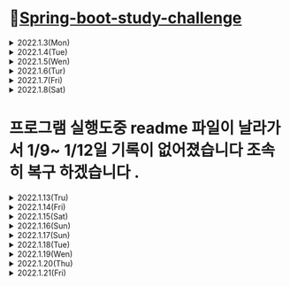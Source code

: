 # 📌[Spring-boot-study-challenge](https://softsquared.notion.site/Spring-Boot-2c133315be4e4e78a5bdf8514cb28bcd)

<details>

<summary> 2022.1.3(Mon)</summary>
<div markdown="1">

## 📝JAVA의 언어적 특성을 찾아보고 정리하기


### 1. 메모리 관리 용이
- 기존의 C언어 같이 point 변수를 통해 메모리를 관리안해도 자동으로 메모리 관리가 가능하다.
### 2. 객체 지향 언어
- 객체를 만들기 위해 클래스를 작성해야하고, 객체와 객체를 연결해 목적에 맞는 프로그램을 만들어야한다.
### 3. 이식성이 높다.
- JAVA로 개발된 프로그램은 JRE이 설치되어있는 모든 OS에서 실행이 가능하다.
### 4. 멀티스레드 지원
- 자바 자체가 Thread 생성 및 제어와 관련된 라이브러리 api 제공하기 때문에 보다 Multi Thread 구현이 가능하다.
### 5. 동적로딩 지원
- 프로그램 실행시 모든 객체 생성하지 않고, 객체가 필요한 시점에 동적로딩해서 객체 생성한다.
유지보수 할 시 해당 클래스만 수정하면 되므로 유지보수에 용이하다.

</div>
</details>

 
<details>
<summary> 2022.1.4(Tue)</summary>
<div markdown="1">

## 📝변수/ 상수/ 자료형/ 특수문자 + 백준문제 풀이
 
### 1. 변수
 - 데이터를 저장하는 공간을 변수라 한다. 
 - 변수명은 숫자로 시작할 수 없다. 
 - _와 $ 문자 이외의 특수 문자 사용할 수 없다. 
 - JAVA 키워드는 변수명으로 사용할 수 없다.
### 2. 상수
 - 변하지 않거나 일정한 값을 가진 수와 양을 의마한다. 주로 Final 키워드를 사용하여 선언한다. 
 Ex) final double PI = 3.141592; // final로 double 데이터 타입 변수명 PI 를 3.141592로 상수선언을 하였다.
### 3. 자료형 
 - 프로그래밍을 할 때 쓰이는 숫자, 문자열 등의 자료 형태로 사용하는 것들을 의미한다. 
 - 논리타입 : boolean (1바이트, True or False)
 - 문자타입 : char (2바이트)
 - 정수타입 : byte (1바이트), short (2바이트), int (4바이트), long(8바이트)
 - 실수타입 : float(4바이트), double(8바이트)
### 4. 특수문자
- 자바에서 출력문에서 특수문자가 나오는경우, 그 다음 문자를 인식해 상황에 맞게 처리하는 Escape Sequence를 통해 처리한다.    
 
| 입력 | 출력 |    
| :---: | :----: |    
| \ | 에러 |    
| \\ | \ |
| \' | ' |
| \" | " |
| ( | ( |
| \( | Error |
| / | / |
| \/ | Error |
| \n | 줄 바꿈 |
| \r | 줄 맨 처음으로 |
| \t | tab |
| \b | 백스페이스 |
| \0 | 빈 칸 |
### 5. 백준문제 풀이 
 - 백준 단계1 입출력과 사칙연산 11문제 풀이 완료    
 
 ![백준_기본](https://user-images.githubusercontent.com/42793489/148000764-9ba92dcf-48f3-4a84-abe1-2bd36a94d261.PNG)

</div>
</details>

<details>
<summary> 2022.1.5(Wen)</summary>
<div markdown="1">    

 
## 📝연산자/조건문/반복문1 + 백준문제 풀이    
 ### 1. 연산자
 - 연산식은 연산자를 통해 하나의 값을 산출한다.
 - 피 연산자의 수의 따라 단항 연산자, 이항연산자, 삼항 연산자로 구분되어진다.
 - 연산자 종류
 
 | 연산자 종류 | 연산자 | 피연산자수 | 설명 |   
 | :---: | :----: | :----: | :----: |  
 | 산술연산 | +,-,*,/,% | 이항 | 사칙연산 및 계산 |
 | 부호 | +,- | 단항 | 정수, 실수 타입에 부호 |
 | 문자열 | + | 이항 | 문자형 변수 2개를 연결시킴 |
 | 대입 연산 | =,+= ,-=, *=, <<= ...etc | 이항 | 우변의 값을 좌변 변수에 대입 |
 | 증감 연산 | ++, -- | 단항 | 1만큼 증가/ 감소 |
 | 비교 연산 | ==, !=, <, >, <= ..etc | 이항 | 좌 우변 값 비교 |
 | 논리 연산 | !, &, ||, &&| 이항,단항 | 논리적 NOT, AND, OR 연산 |
 | 조건 연산 | (조건식)? A : B | 삼항 | 조건식에 따라 참일경우 A, 거짓이면 B |
 | 비트 | ~,&,^ | 단항, 이항 | 비트식 NOT, AND, OR 연산 |
 | 비트 쉬프트 | >>,<<,>>> | 이항 | 비트를 좌 or 우측으로 이동 |
 
 - 연산 우선순위  
 1. 단항 - 이항 - 삼항 순으로 우선운위 갖는다.
 2. 산술 - 비교, 논리 - 대입 연산자 순으로 우선순위 갖는다.
 ### 2. 조건문
 - 프로그래밍할 때 일어 날 수 있는 상황조건을 판단해서 그 상황에 맞게 처리하는것이 조건문이다. 
 
 ##### <h4> 2-1 if문
 - if(조건문)에 사용한 조건문으로 참과 거짓을 판단한다.
 - else if 를 사용하여 다중조건 판단을 가능하게 한다. 
 - if 와 else if 조건을 충족 못하는 조건들은 else 문장으로 수행된다.
 
 
 ##### <h4> 2-2 switch/case문
 - 입력변수의 값과 일치하는 case 입력값에 따라 해당 case 문에 속한 문장이 실행된다. case 문장안에 break 문장을 통해 case 문장 실행 뒤 switch 문을 빠져 나간다.
 - 입력값이 정형화 되어있는 경우에는 switch/case 문장을 사용하는것이 편리하다. 
 
 ### 3. 백준문제 풀이
 - if 문 백준 5문제
 
 ![백준_if문](https://user-images.githubusercontent.com/42793489/148174171-5dd8016e-bf28-4cda-a71d-c2da6c8118f7.PNG)

 
 - while 문 백준 3문제
 
 ![백준_while문](https://user-images.githubusercontent.com/42793489/148174178-8cbb3950-6702-42c3-bbcb-43e578a23643.PNG)

</div>
</details>
 
 
<details>
<summary> 2022.1.6(Tur)</summary>
<div markdown="1">  
 
 ## 📝연산자/조건문/반복문2 + 백준문제 풀이 
 ### 1. 반복문
 ##### <h4> 1-1 while 문
 - 조건이 참인 동안 while문 아래의 문장을 반복하여 수행한다. 
 - while문 강제로 멈춰야 하는경우 break 호출하여 while 문 빠져 나가게 한다.
 - while 문 조건문으로 돌아가기 위해 continue 를 호출하여 다시 while문으로 돌아간다.
 
 ##### <h4> 1-2 for 문
 - 세미콜론(;)으로 구분을 한다. 
 - while문과 동일하게 continue를 사용해서 for 문 처음으로 돌아가서 사용이 가능하다. 
 
  ### 2. 백준 for문 문제풀이
 
 ![백준_for문](https://user-images.githubusercontent.com/42793489/148317500-8c39860d-2a55-4042-85b5-ea51ab1856c5.PNG)

 </div>
</details>
 
<details>
<summary> 2022.1.7(Fri)</summary>
<div markdown="1">  
 
 ## 📝객체지향 프로그래밍, 클래스와 인스턴스 개념 알아보고 실습하기
 ### 1. 객체지향 프로그래밍 
 - C언어처럼 실행하고자 하는 절차를 정하고, 절차대로 프로그래밍 하는 방법을 절차지향 프로그래밍이라고 한다. 그러나. 현실에서는 단순히 일련의 행위가 아니라 각 물체 간의 관계, 상호작용 등 훨씬 복잡하게 구성되어 있다.
 - 객체 지향 프로그래밍은 절차 지향 프로그래밍의 이러한 단점을 극복하고 물체를 객체로 표현하고, 관계, 상호 작용을 프로그램으로 나타낸다.
 - 자판기를 객체 지향 프로그램으로 구현하면, 관련 물체들을 객체로 추출하고, 이들의 상호작용에 필요한 함수(메소드)와 변수(필드)를 설계를 및 구현한다.
 
 ### 2. 클래스와 인스턴스
 - 클래스는 객체를 만들어 내기 위한 설계 혹은 틀이다.
 - 클래스에 선언된 모양 그대로 생성된 실체가 객체이다. 이러한 연유로 객체를 클래스의 인스턴스라고도 부른다.
 - 하나의 클래스에 여러개의 객체들이 생성될수 있다. 각 객체들은 동일한 속성을 가지고 있지만, 자신만의 고유한 값을 가짐으로 구분된다. 
 
 ### 3. 실습
 
 <details>

<summary> 백준문제 1712번 손익분기점 계산 문제 class 를 이용해서 풀이</summary>
<div markdown="2">
 
 - 소스코드
 
 ![백준_손익분기점_클래스사용_code](https://user-images.githubusercontent.com/42793489/148509965-4e62239e-30f5-4e68-a779-d803c1ef13a8.PNG)

 - 문제풀이 결과 
 
 ![백준_손익분기점_클래스사용](https://user-images.githubusercontent.com/42793489/148510001-6c265268-b73e-44ee-b1d1-a96346804a60.PNG)
 </div>
</details>
 
 <details>

<summary> 백준문제 2292번 벌집 문제 class 를 이용해서 풀이</summary>
<div markdown="2">
 
 - 소스코드
 
![백준_벌집_code](https://user-images.githubusercontent.com/42793489/148516881-8c9ee82a-d531-47c7-8a88-56766f85672b.PNG)


 - 문제풀이 결과 
 
 ![백준_벌집](https://user-images.githubusercontent.com/42793489/148516904-5ace6ae7-b6e2-4b3c-b5f2-a2c7682bc602.PNG)


 </div>
</details>

 </div>
</details>
 
 
  
<details>

<summary> 2022.1.8(Sat) </summary>
<div markdown="1">
 
 ## 📝 상속 / 캡슐화 / 다형성
 
 ### 1. 상속
 - 자식 클래스가 부모 클래스의 기능을 그대로 물려 받을 수 있는 것이 상속이다.
 - 부모 클래스의 private 접근 제한을 갖는 필드 및 메소드는 자식이 물려받을수 없다.
 - 상속 받고자 하는 자식 클래스 옆에 extends 키워드를 붙이고, 상속할 부모 클래스를 작성한다.
 ``` JAVA
 public class parent {};
 public class Child extends parent {}:
 ```
 
 - 상속할 부모는 오직 1명 뿐이다. 다음은 동작하지 않는 코드이다.
 ``` JAVA
 public class parent {};
 public class parent2 {};
 public class Child extends parent, parent2 {}:
 ```
 
 ### 2. 캡슐화
 - 변수와 함수를 하나의 클래스로 묶고 외부에서 쉽게 접근하지 못하도록 하는것 은닉화가 핵심이다. 
 - 외부에서 객체 접근하는데 있어서 정보를 숨기고 객체의 연산을 통해서만 접근가능하게 하는것이다. 
 - 외부에서 특정 객체의 데이터 및 함수를 직접 접근을 막음으로써 변경을 못하게 하고 시스템 확장시 오류를 최소화 할 수 있다는 점에서 은닉화는 장점이 된다. 
 - 캡슐화를 위한 접근 제어자
  ``` JAVA
 public class parent1 {
     private int val1; // 동일한 클래스안에서만 접근이 가능하고, 외부에서는 접근이 불가능하다.
 }; // 다른패키지에서 인스턴스(객체) 생성가능하다.
 private class parent2 {}; //동일한 클래스안에서만 접근이 가능하고,  상속은 안된다.
 protected class parent3 {}; //동일한 패키지 안에서 사용가능하고, 다른 외부 패키지라도 상속받은 클래스에는 접근 가능 
 ```
 ### 3. 다형성 
 - 하나의 객체가 여러 타입을 가질수있는 특징을 다형성이라고한다.
 - JAVA 에서 다형성은 부모 클래스 타입의 참조 변수로 자식 클래스 타입의 인스턴스를 참조할 수 있도록 구현되고 있다.
 - JAVA 에서 부모클래스는 다중상속을 지원하지 않지만, 인터페이스는 더 추상적이기때문에 여러 인터페이스를 상속받는 다중 상속을 지원한다.
 ``` JAVA
 public class child {};
 public class parent {};
 public class child extends parent implements parents1, parents2 {}: // child 객체는 parents 클래스의 객체이면서, parents1, parents2 인터페이스의 객체이기도 하다. 
 ```
 </div>
</details>

<h1> 프로그램 실행도중 readme 파일이 날라가서 1/9~ 1/12일 기록이 없어졌습니다 조속히 복구 하겠습니다 .</h1>
 
<details>

<summary> 2022.1.13(Tru) </summary>
<div markdown="1">

## 📝자바 프로그래밍 실습

### 1. 프로그램 소개

- 프로그래머스 문제 [멀쩡한 삼각형](https://programmers.co.kr/learn/courses/30/lessons/62048?language=java) 풀이

- [소스코드](https://github.com/hyujikoh/spring-boot-study/blob/main/spring-boot/src/spring_boot.java)

- 결과 </br>
 ![image](https://user-images.githubusercontent.com/42793489/149349512-1ac7adae-95bc-4fde-a83a-4bebc23f27fd.png)

- 아쉬운점 </br>
해당 문제를 gui로 구현을 하면 좀더 한눈에 알아보기 쉬운 프로그램라는걸 알게되었지만 구현하지 못한것이 아쉬움이 남았습니다.</br>

 
 </div>
</details>

 
<details>

<summary> 2022.1.14(Fri) </summary>
<div markdown="1">

## 📝 스프링부트 개념 찾아보고 정리하기


### 스프링
- 개념    
 자바를 기반으로 한 웹 어플리케이션 프레임워크 

- 특징
  - 내장된 서버(ex. tomcat, apache 등...) 제공해서 독집 실행이 가능한 어플 개발을 지원한다.      
  - 다양한 starter  제공하어 빌드 도구 구성에 대해서 간소화 가능
  - actuator  어플에 대한 모니터링과 관리를 보다 쉽게 할 수 있다. 
 - 스프링 부트 적용 유무에 대해 차이    
   - 없는 경우 스프링 web , mvc, json같이 라이브러리 의존성 들을 추가해야한다. 또, 의존성 관리 , 서버 설정 개발 후 빌드, 배포 할 때 여러가지 설정들을 직접 다 진행하는것이 단점    
   - 있는 경우 일반 자바 어플리케이션 형태로 빌드 배포가 가능한 형태로 스프링 부트 프로젝트를 만들수있다. 또, 개발할때 사용되는 서버가 기본적으로 내장 되어있고,    
 따라서 별도의 톰캣 설정을 web.xml이나 서버 설정에서 하지 않는다.
 스프링 부트는 starter 를 제공하기 때문에 웹어플에 필요한 기본 라이브러리를 포함하기 때문에 의존성과 같은 별도의 설정을 할 필요가 없다
 
 - 기능 : starter , auto configuration, actuator
   - starter : 스프링에서 사용되는 라이브러리들의 의존 관계를 보다 간편하게 설정 할 수 있다.
   - auto configuration : 어플리케이션 기능에 대한 자동 설정을 제공함
   - actuator : 스프링 어플리케이션을 모니터링를 하기 위한 상태 제공
 
</div>
</details>

 
 
<details>
<summary> 2022.1.15(Sat) </summary>
<div markdown="1">
 
### IntelliJ 설치 및 실행

- 설치 및 결과

![image](https://user-images.githubusercontent.com/42793489/149618042-1b2cc886-00b6-4bd6-a9ad-0bd46734ed2b.png)

</div>
</details>
 
 
<details>
<summary> 2022.1.16(Sun) </summary>
<div markdown="1">

## 📝스프링부트 프로젝트 구조 살펴보기 / 의존성 / 내장 웹서버 / JAR / Application.properties 1 

### 1. 📌Today's study    
 
1-1. pom.xml 작성

 ```XML
 <?xml version="1.0" encoding="UTF-8"?>
<project xmlns="http://maven.apache.org/POM/4.0.0"
         xmlns:xsi="http://www.w3.org/2001/XMLSchema-instance"
         xsi:schemaLocation="http://maven.apache.org/POM/4.0.0 http://maven.apache.org/xsd/maven-4.0.0.xsd">
    <modelVersion>4.0.0</modelVersion>
    <parent>
        <groupId>org.springframework.boot</groupId>
        <artifactId>spring-boot-starter-parent</artifactId>
        <version>2.6.2</version>
        <relativePath/> <!-- lookup parent from repository -->
    </parent>
    <groupId>org.example</groupId>
    <artifactId>hello-boot</artifactId>
    <version>1.0-SNAPSHOT</version>

    <dependencies>
        <dependency>
            <groupId>org.springframework.boot</groupId>
            <artifactId>spring-boot-starter-web</artifactId>
        </dependency>

        <dependency>
            <groupId>org.springframework.boot</groupId>
            <artifactId>spring-boot-starter-test</artifactId>
            <scope>test</scope>
        </dependency>
    </dependencies>

    <build>
        <plugins>
            <plugin>
                <groupId>org.springframework.boot</groupId>
                <artifactId>spring-boot-maven-plugin</artifactId>
            </plugin>
        </plugins>
    </build>

    <properties>
        <maven.compiler.source>8</maven.compiler.source>
        <maven.compiler.target>8</maven.compiler.target>
    </properties>

</project>
 ```
 
1-2. Structure
 - JAVA 폴더에 io.namusori.hello package 생성후, application 클래스 생성
 
```
 hello-boot
 > src
   > main
     > java
       > io.namosori.hello
          | application.java // 서버 run, 스프링부트의 
          > controller
             | Hellocontroller.java // localhost 서버 연결시 상호작용
 ```
 
 1-3. application.java
 
 ```JAVA
 package io.namosori.hello;

import org.springframework.boot.SpringApplication;
import org.springframework.boot.autoconfigure.SpringBootApplication;

@SpringBootApplication
public class application {
    public static void main(String[] args) {
        SpringApplication.run(application.class, args);
    }
}
 ```
 
 
 1-4. Hellocontroller.java
 
 ```JAVA
 package io.namosori.hello.controller;

import org.springframework.web.bind.annotation.GetMapping;
import org.springframework.web.bind.annotation.RestController;

@RestController
public class Hellocontroller {

    @GetMapping("/spring")
    public String hello(){
        return "2022-01-16-오현직 테스트 완료";
    }
}

```

1-5 실행결과
 
![image](https://user-images.githubusercontent.com/42793489/149650412-89c21a1e-66f0-4ed2-bb28-b87df2e4f291.png)

### 2. 공부한 내용
 #### Annotation
 스프링 부트는 어노테이션을 다양하게 아는 것이 중요하다. SpringBoot의 시작점을 알리는 @SpringBootApplication 어노테이션 뿐만 아니라, 스프링 부트 어노테이션 등의 키워드로 구글링 해서 스프링부트에서 자주 사용되는 다양한 어노테이션을 이해하고 외워두자. 
 
 #### 상속    
 
 pom.xml 파일 안에 artifactId = spring-boot-starter-parent 를 상속 받으므로서  캐릭터 인코딩에 대한 utf-8 에 대한 버전 그리고 자바에 대한 버전과 관련된 properies 설정을 하지 않아도 되고, 
 상속 받은 spring-boot-starter-parent의 부모 spring-boot-dependencies 안에 관련 버전 설정 내용 이 들어가 있기 때문에 따로 설정을 안해도 된디. 
</div>
</details>
 
<details>
<summary> 2022.1.17(Sun) </summary>
<div markdown="1">
 
## 📝 스프링부트 프로젝트 구조 살펴보기 / 의존성 / 내장 웹서버 / JAR / Application.properties 1 

### 1. Today's Study

 - <h3> Spring Boot 설정</h3> 
 
   - Spring boot 사용하지 않는다면, 기본적으로 웹서버(Tomcat, jetty등), Servlet 설정, web.xml, bean 설정 등 전반적인 configuration을 해야하지만, Spring Boot 에서 기본적인 설정이 되어있기 때문에 따로 설정할 필요가 없다.    
 
   - 설정 구성 할 경우   
 
   1. XML 파일을 통한 설정
   2. Class 기반으로 하여 Annotation을 준다. @configuration Annotation을 주고 특정 bean 등록하면 해당 bean 은 설정을 위해 사용되는 클래스다. 그래서 해당 클래스를 등록하고 @configuration 에 정의 되는 그 기능들을 통해 움직이는 필요한 기본 설정을 지원한다.    
 
 - <h3> Annotation </h3>    
 
   1. 전날 공부한 application.java 파일안에 추가한 @SpringBootApplication 문장은 3가지 Annotation을 포함한다.
   2. @SpringBootConfiguration : @configuration이라고 이해해야한다. 
   3. @ComponentScan : 특정 패키지 부터 Annotation이 붙은 클래스들을 (ex. @service 등등) 찾아서 bean 을 등록하는것 즉, Spring bean 객체들을 찾기 위해서 사용하는 Annotation이다. 만약 내가 임의로 생성한 bean 객체라면, 예를들어 어제 공부위해 추가한 Hellocontroller 클래스 파일에서 @RestController라는 Annotation을 갖고 있고, @RestController라는 Annotation은 controller라는 bean 등록 controller 클래스에 bean이 등록되는 Annotation이다 . 
   4. @EnableAutoConfiguration : 자동설정 진행 Annotation, 먼저 componentScan 우리가 등록하고자 하는 bean 들이 쭉 등록이 될거다. 그리고 이후 @EnableAutoConfiguration 이 기능을 통해서 한번더 컴포넌트들을 스캔하면서 bean 등록이 되게 되는데 , 그때 등록된 빈 들은 설정을 위해 사용되는 다양한 빈들이 등록이 된다. 

 - <h3> 내장 웹서버 </h3>
 
   - spring-boot-starter-web 에 기본 내장웹서버가 설정되어있고, 해당 파일을 통해 내장 웹서버를 따로 구축 안해도 되고, 간단하게 다른 웹서버로 변경이 가능하다. 
 
 - <h3> JAR 파일 </h3>
  
   - 여러개의 JAVA Class 파일과, 관련 리소스 및 메타데이터를 하나의 파일로 모아소 플랫폼에 SW배포와 Libary를 배포하기 위한 파일 포맷
</div>
</details>



<details>
<summary> 2022.1.18(Tue) </summary>
<div markdown="1">

## 📝 데이터베이스 개념, Mysql 설치 

### 1. 데이터베이스 개념
 
 
 
 - 넓은 의미에서, 일상생활 속에서 나오는 다양한 정보들이 사회와 밀접한 관계를 맺고 있고, 이러한 일상적인 정보들을 모아 놓은것 자체를 의미한다. 일반적으로 데이터베이스 정의는 기업, 조직, 또는 개인이 필요에 의해 데이터를 일정한 형태로 저장해 놓은 것을 의미한다.
 - 이후 관리 대상이 되는 데이터 양이 많아지고 여러 사람이 동시 여러 용도로 사용하게 되면서 단순히 개인이 관리하는 SW 만으로 한계에 부딪힌다. 이로인해 많은 사용자들이 보다 데이터관리, 데이터 손실 방지, 같은 기본적인 요구사항 만족시키는 DBMS가 나오게 된다.

### 2. 관계형 데이터베이스
 
 - 기능
   - 이상(ANOMALY) 현상, 중복 방지
   - 동시성관리, 병행제어 
   - 메타 데이터 총괄관리할 수 있기 때문에, 데이터의 성격, 속성 또는 표현 방법 등을 체계화를 통한 데이터 표준화 제공
   - 인가된 인증된 사용자만이 참조할 수 있도록 보안기능 제공
   - 조건에 위배되는 데이터 입력, 중요데이터 삭제 방지하여 데이터 무결성(Integrity) 보장
 
 - SQL : 관계형 데이터베이스에서, 데이터 정의 , 데이터 조작, 데이터 제어를 하기 위해 사용되는 언어.
 
### 3. MYSQL 설치 및 실행 결과
 
 - 화면 캡처
![image](https://user-images.githubusercontent.com/42793489/149841846-071eccf6-dabc-4091-a11c-176b335e03c3.png) 

</div>
</details>

 
 
<details>
<summary> 2022.1.19(Wen) </summary>
<div markdown="1">
 

## 📝 Mysql 구조 및 서버 접속하기

### 1. 데이터베이스 구조
 
 - TABLE : 관계형 데이터베이스의 기본 단위, 어느 특정한 주제와 목적으로 만들어지는 일종의 집합
 - SCHEMA : 각각의 테이블을 연관유무에 따라 그룹핑 하고, 아닌 경우 테이블을 분리하여 표현하는 구조
  - 내부 SCHEMA : 데이터베이스가 물리적으로 저장된 형식. 물리적 장치에서 데이터가 실제적으로 저장되는 방법을 표현하는 스키마
  - 개념 SCHEMA : 모든 사용자 관점 통합한 전체 DB 기술한 것 , DB 에 저장되는 데이터와 사용자들간의 관계를 표현 하는 스키마
  - 외부 SCHEMA : 데이터베이스의 개개 사용자나 응용프로그래머가 접근하는 DB 정의하는 스키마
 - DB : 여러 스키마를 그룹화 한 것이 DB

 ### 2. Mysql 서버 접속하기
 
 - bitnami WAMP 설치후 Mysql 동작 하는지 확인
 ![image](https://user-images.githubusercontent.com/42793489/150064279-8347f2ca-13a0-4290-93a5-f21e5ed8a145.png)
 
 - bitnami 가 설치된 경로중 C:\Bitnami\wampstack-8.0.1-0\mysql\bin 폴더안에 mysql 파일 cmd 에서 실행(계정은 root)하여 mysql 서버 접속
![image](https://user-images.githubusercontent.com/42793489/150049511-db0e777d-3c01-4b14-b7aa-c0a2be0372ae.png)
 

 
</div>
</details>
 
 
<details>
<summary> 2022.1.20(Thu) </summary>
<div markdown="1">

## 📝 SQL, 테이블 개념 알아보기
 
### 1. SQL 

- 개념 : 관계형 DB 에서 데이터 정의, 데이터 정의, 데이터 제어 위해 사용되는 언어이다.

- SQL 문장들의 종류

| 명령어 종류 | 명령어 | 설명 |
| :---: | :----: | :---- |
| 데이터 조작어(DML) | SELECT</br>INSERT</br>UPDATE</br>DELETE | 데이터 조회 검색 위한 SELECT와 데이터를 새로운 행에 집어넣는 INSERT, 데이터 삭제와 수정하는 UPDATE 와 DELETE 같이 데이터 조회와 변형을 가하는 명형어를 DML이라 말한다  |
| 데이터 정의어(DDL) | CREATE</br>ALTER</br>DROP</br>RENAME| 테이블과 같은 데이터 구저 정의하는데 사용되는 명령어. 구조를 생성하거나 변경, 삭제, 이름 바꾸는 데이터 구조와 관련된 명령어들을 DDL |
| 데이터 제어어(DCL) | GRANT</br>REVOKE | 데이터베이스에 접근하고 객체 ㅏ용하도록 권한을 주고 회수하는 명령어를 DCL |
| 트랜잭션 제어어(TCL) | COMMIT</br>ROLLBACK | 논리적인 작업의 단위를 묶어서 DML에 의해 조작된 결과를 작업단위(트랜잭션) 별로 제어하는 명령어를 TCL |
 
### 2. TABLE

- 개념 : 데이터를 저장하는 객체로서 관계형 데이터베이스의 기본 단위이다.

| 용어 | 설명 |
| :---: | :--- |
| 테이블 | 행과 칼럼의 2차원 구조를 가진 데이터의 저장 장소이며, DB의 가장 기본적인 개념 |
| 칼럼/열 | 2차원 구조를 가진 테이블에서 세로 방향으로 이루어진 하나하나의 특정 속성 |
| 행 | 2차원 구조를 가진 테이블에서 가로 방향으로 이루어진 연결된 데이터 |


</div>
</details>

<details>
<summary> 2022.1.21(Fri) </summary>
<div markdown="1">
 
## 📝 Mysql INSERT, SELECT, UPDATE, DELETE 실습하기

### 테이블 구축

- springboot 데이터베이스에 pet 테이블 구축
 
  - springboot 데이터베이스 구축

![image](https://user-images.githubusercontent.com/42793489/150477538-e81b555b-90e2-47e8-adfb-a126ee40c357.png)

  - pet 테이블 구축
 
![image](https://user-images.githubusercontent.com/42793489/150477859-32e9b657-f81e-4f87-b112-3cfa7dbdbf35.png)
 
- pet 테이블 INSERT 명령어로 데이터 추가, SELECT 명령어로 데이터 조회
 
![image](https://user-images.githubusercontent.com/42793489/150478081-af2f0b03-6817-4cdf-88f1-b90c36ae5373.png)

- UPDATE 명령어로 데이터 수정 ( NAME = NACHO 라는 데이터의 DEATH 속성 데이터 추가 )

![image](https://user-images.githubusercontent.com/42793489/150478633-02de25e2-9396-42e4-81ef-992538856b17.png)

 - DELETE 명령어로 pet 테이블에 데이터 삭제( sex = m 인 데이터 삭제)

 ![image](https://user-images.githubusercontent.com/42793489/150478846-0e7498d3-1828-44f2-8172-af0c734867d0.png)

</div>
</details>

